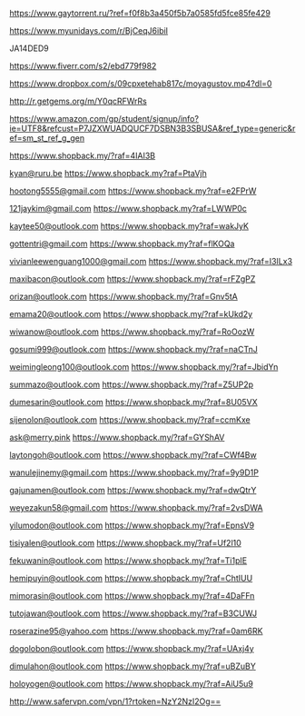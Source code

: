 
https://www.gaytorrent.ru/?ref=f0f8b3a450f5b7a0585fd5fce85fe429

https://www.myunidays.com/r/BjCeqJ6ibiI

JA14DED9

https://www.fiverr.com/s2/ebd779f982

https://www.dropbox.com/s/09cpxetehab817c/moyagustov.mp4?dl=0

http://r.getgems.org/m/Y0qcRFWrRs

https://www.amazon.com/gp/student/signup/info?ie=UTF8&refcust=P7JZXWUADQUCF7DSBN3B3SBUSA&ref_type=generic&ref=sm_st_ref_g_gen

https://www.shopback.my/?raf=4IAI3B

kyan@ruru.be
https://www.shopback.my?raf=PtaVjh

hootong5555@gmail.com
https://www.shopback.my?raf=e2FPrW

121jaykim@gmail.com
https://www.shopback.my?raf=LWWP0c

kaytee50@outlook.com
https://www.shopback.my?raf=wakJyK

gottentri@gmail.com
https://www.shopback.my?raf=flKOQa

vivianleewenguang1000@gmail.com
https://www.shopback.my/?raf=I3ILx3

maxibacon@outlook.com
https://www.shopback.my/?raf=rFZgPZ

orizan@outlook.com
https://www.shopback.my/?raf=Gnv5tA

emama20@outlook.com
https://www.shopback.my/?raf=kUkd2y

wiwanow@outlook.com
https://www.shopback.my/?raf=RoOozW

gosumi999@outlook.com
https://www.shopback.my/?raf=naCTnJ

weimingleong100@outlook.com
https://www.shopback.my/?raf=JbidYn

summazo@outlook.com
https://www.shopback.my/?raf=Z5UP2p

dumesarin@outlook.com
https://www.shopback.my/?raf=8U05VX

sijenolon@outlook.com
https://www.shopback.my/?raf=ccmKxe

ask@merry.pink
https://www.shopback.my/?raf=GYShAV

laytongoh@outlook.com
https://www.shopback.my/?raf=CWf4Bw

wanulejinemy@gmail.com
https://www.shopback.my/?raf=9y9D1P

gajunamen@outlook.com
https://www.shopback.my/?raf=dwQtrY

weyezakun58@gmail.com
https://www.shopback.my/?raf=2vsDWA

yilumodon@outlook.com
https://www.shopback.my/?raf=EpnsV9

tisiyalen@outlook.com
https://www.shopback.my/?raf=Uf2l10

fekuwanin@outlook.com
https://www.shopback.my/?raf=Ti1pIE

hemipuyin@outlook.com
https://www.shopback.my/?raf=ChtIUU

mimorasin@outlook.com
https://www.shopback.my/?raf=4DaFFn

tutojawan@outlook.com
https://www.shopback.my/?raf=B3CUWJ

roserazine95@yahoo.com
https://www.shopback.my/?raf=0am6RK

dogolobon@outlook.com
https://www.shopback.my/?raf=UAxj4y

dimulahon@outlook.com
https://www.shopback.my/?raf=uBZuBY

holoyogen@outlook.com
https://www.shopback.my/?raf=AiU5u9

http://www.safervpn.com/vpn/1?rtoken=NzY2NzI2Og==
